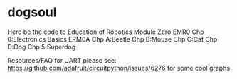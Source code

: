 # dogsoul
Here be the code to Education of Robotics Module Zero EMR0
Chp 0:Electronics Basics
ERM0A
Chp A:Beetle
Chp B:Mouse
Chp C:Cat
Chp D:Dog
Chp 5:Superdog

Resources/FAQ
for UART please see: https://github.com/adafruit/circuitpython/issues/6276 for some cool graphs
